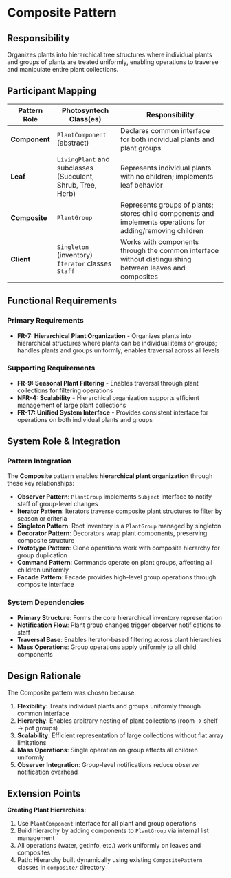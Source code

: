 # Composite Pattern

## Responsibility
Organizes plants into hierarchical tree structures where individual plants and groups of plants are treated uniformly, enabling operations to traverse and manipulate entire plant collections.

## Participant Mapping

| Pattern Role | Photosyntech Class(es) | Responsibility |
|--------------|------------------------|----------------|
| **Component** | `PlantComponent` (abstract) | Declares common interface for both individual plants and plant groups |
| **Leaf** | `LivingPlant` and subclasses<br>(Succulent, Shrub, Tree, Herb) | Represents individual plants with no children; implements leaf behavior |
| **Composite** | `PlantGroup` | Represents groups of plants; stores child components and implements operations for adding/removing children |
| **Client** | `Singleton` (inventory)<br>`Iterator` classes<br>`Staff` | Works with components through the common interface without distinguishing between leaves and composites |

## Functional Requirements

### Primary Requirements
- **FR-7: Hierarchical Plant Organization** - Organizes plants into hierarchical structures where plants can be individual items or groups; handles plants and groups uniformly; enables traversal across all levels

### Supporting Requirements
- **FR-9: Seasonal Plant Filtering** - Enables traversal through plant collections for filtering operations
- **NFR-4: Scalability** - Hierarchical organization supports efficient management of large plant collections
- **FR-17: Unified System Interface** - Provides consistent interface for operations on both individual plants and groups

## System Role & Integration

### Pattern Integration
The **Composite** pattern enables **hierarchical plant organization** through these key relationships:

- **Observer Pattern**: `PlantGroup` implements `Subject` interface to notify staff of group-level changes
- **Iterator Pattern**: Iterators traverse composite plant structures to filter by season or criteria
- **Singleton Pattern**: Root inventory is a `PlantGroup` managed by singleton
- **Decorator Pattern**: Decorators wrap plant components, preserving composite structure
- **Prototype Pattern**: Clone operations work with composite hierarchy for group duplication
- **Command Pattern**: Commands operate on plant groups, affecting all children uniformly
- **Facade Pattern**: Facade provides high-level group operations through composite interface

### System Dependencies
- **Primary Structure**: Forms the core hierarchical inventory representation
- **Notification Flow**: Plant group changes trigger observer notifications to staff
- **Traversal Base**: Enables iterator-based filtering across plant hierarchies
- **Mass Operations**: Group operations apply uniformly to all child components

## Design Rationale

The Composite pattern was chosen because:
1. **Flexibility**: Treats individual plants and groups uniformly through common interface
2. **Hierarchy**: Enables arbitrary nesting of plant collections (room → shelf → pot groups)
3. **Scalability**: Efficient representation of large collections without flat array limitations
4. **Mass Operations**: Single operation on group affects all children uniformly
5. **Observer Integration**: Group-level notifications reduce observer notification overhead

## Extension Points

**Creating Plant Hierarchies:**
1. Use `PlantComponent` interface for all plant and group operations
2. Build hierarchy by adding components to `PlantGroup` via internal list management
3. All operations (water, getInfo, etc.) work uniformly on leaves and composites
4. Path: Hierarchy built dynamically using existing `CompositePattern` classes in `composite/` directory
